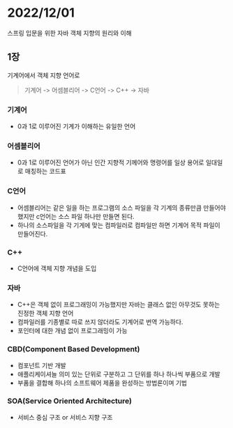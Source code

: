 # 2022/12/01

스프링 입문을 위한 자바 객체 지향의 원리와 이해

## 1장

기계어에서 객체 지향 언어로

> 기계어 -> 어셈블리어 -> C언어 -> C++ -> 자바

### 기계어 
- 0과 1로 이루어진 기계가 이해하는 유일한 언어

### 어셈블리어 
- 0과 1로 이루어진 언어가 아닌 인간 지향적 기께어와 명령어를 일상 용어로 일대일로 매칭하는 코드표

### C언어
- 어셈블리어는 같은 일을 하는 프로그램의 소스 파일을 각 기계의 종류만큼 만들어야 했지만 c언어는 소스 파일
하나만 만들면 된다.
- 하나의 소스파일을 각 기게에 맞는 컴파일러로 컴파일만 하면 기계어 목적 파일이 만들어진다.

###  C++
- C언어에 객체 지향 개념을 도입

### 자바
- C++은 객체 없이 프로그래밍이 가능했지만 자바는 클래스 없인 아무것도 못하는 진정한 객체 지향 언어
- 컴파일러를 기종별로 따로 쓰지 않더라도 기계어로 번역 가능하다.
- 포인터에 대한 개념 없이 프로그래밍이 가능

### CBD(Component Based Development)
- 컴포넌트 기반 개발
- 애플리케이셔늘 의미 있는 단위로 구분하고 그 단위를 하나 하나씩 부품으로 개발
- 부품을 결합해 하나의 소프트웨어 제품을 완성하는 방법론이며 기법

### SOA(Service Oriented Architecture)
- 서비스 중심 구조 or 서비스 지향 구조

